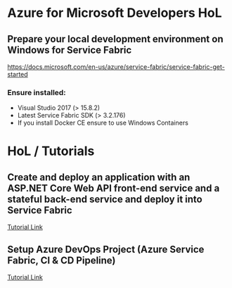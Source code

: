 # Azure for Microsoft Developers HoL

## Prepare your local development environment on Windows for Service Fabric
https://docs.microsoft.com/en-us/azure/service-fabric/service-fabric-get-started

### Ensure installed:
* Visual Studio 2017 (> 15.8.2)
* Latest Service Fabric SDK (> 3.2.176)
* If you install Docker CE ensure to use Windows Containers

# HoL / Tutorials

## Create and deploy an application with an ASP.NET Core Web API front-end service and a stateful back-end service and deploy it into Service Fabric
[Tutorial Link](https://docs.microsoft.com/en-us/azure/service-fabric/service-fabric-tutorial-create-dotnet-app)

## Setup Azure DevOps Project (Azure Service Fabric, CI & CD Pipeline)
[Tutorial Link](https://docs.microsoft.com/en-us/azure/devops-project/azure-devops-project-aspnet-core?toc=%2Fen-us%2Fazure%2Fdevops-project%2Ftoc.json&bc=%2Fen-us%2Fazure%2Fbread%2Ftoc.json)

